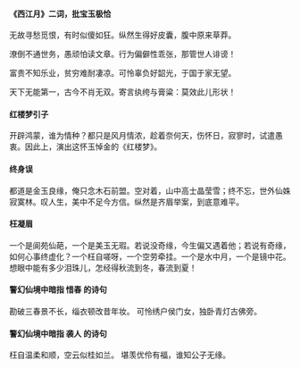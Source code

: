 #### 《西江月》二词，批宝玉极恰
无故寻愁觅恨，有时似傻如狂。纵然生得好皮囊，腹中原来草莽。

潦倒不通世务，愚顽怕读文章。行为偏僻性乖张，那管世人诽谤！

富贵不知乐业，贫穷难耐凄凉。可怜辜负好韶光，于国于家无望。

天下无能第一，古今不肖无双。寄言纨绔与膏粱：莫效此儿形状！

#### 红楼梦引子
开辟鸿蒙，谁为情种？都只是风月情浓，趁着奈何天，伤怀日，寂寥时，试遣愚衷。因此上，演出这怀玉悼金的《红楼梦》。

#### 终身误
都道是金玉良缘，俺只念木石前盟。空对着，山中高士晶莹雪；终不忘，世外仙姝寂寞林。叹人生，美中不足今方信。纵然是齐眉举案，到底意难平。

#### 枉凝眉
一个是阆苑仙葩，一个是美玉无瑕。若说没奇缘，今生偏又遇着他；若说有奇缘，如何心事终虚化？一个枉自嗟呀，一个空劳牵挂。一个是水中月，一个是镜中花。想眼中能有多少泪珠儿，怎经得秋流到冬，春流到夏！

#### 警幻仙境中暗指 惜春 的诗句
勘破三春景不长，缁衣顿改昔年妆。
可怜绣户侯门女，独卧青灯古佛旁。

#### 警幻仙境中暗指 袭人 的诗句
枉自温柔和顺，空云似桂如兰。
堪羡优伶有福，谁知公子无缘。
